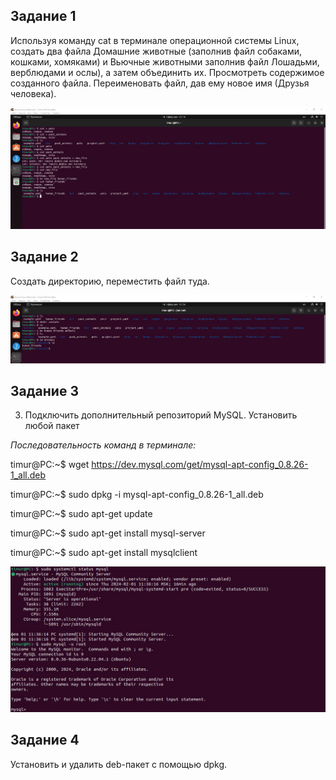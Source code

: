 ## Задание 1

Используя команду cat в терминале операционной системы Linux, создать
два файла Домашние животные (заполнив файл собаками, кошками,
хомяками) и Вьючные животными заполнив файл Лошадьми, верблюдами и
ослы), а затем объединить их. Просмотреть содержимое созданного файла.
Переименовать файл, дав ему новое имя (Друзья человека).

![task 1](https://github.com/TimurDanilov1985/FinalControlWorkSpecialization/blob/master/images/task%201.jpg)

## Задание 2

Создать директорию, переместить файл туда.

![task 2](https://github.com/TimurDanilov1985/FinalControlWorkSpecialization/blob/master/images/task%202.jpg)

## Задание 3

3. Подключить дополнительный репозиторий MySQL. Установить любой пакет

*Последовательность команд в терминале:*

timur@PC:~$ wget https://dev.mysql.com/get/mysql-apt-config_0.8.26-1_all.deb

timur@PC:~$ sudo dpkg -i mysql-apt-config_0.8.26-1_all.deb

timur@PC:~$ sudo apt-get update

timur@PC:~$ sudo apt-get install mysql-server

timur@PC:~$ sudo apt-get install mysqlclient

![task 3](https://github.com/TimurDanilov1985/FinalControlWorkSpecialization/blob/master/images/task%203.jpg)

## Задание 4

Установить и удалить deb-пакет с помощью dpkg.
